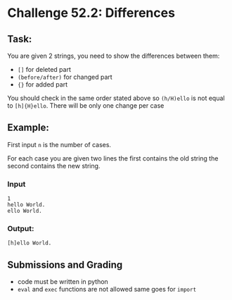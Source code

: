 # Challenge 52.2: Differences

## Task:

You are given 2 strings, you need to show the differences between them:
- `[]` for deleted part
- `(before/after)` for changed part 
- `{}` for added part

You should check in the same order stated above so `(h/H)ello` is not equal to `[h]{H}ello`. There will be only one change per case

## Example:

First input `n` is the number of cases.

For each case you are given two lines the first contains the old string the second contains the new string.

### Input
```
1
hello World.
ello World.
```

### Output: 
```
[h]ello World.
```

## Submissions and Grading 

- code must be written in python
- `eval` and `exec` functions are not allowed same goes for `import`